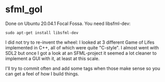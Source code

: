 # sfml_gol

Done on Ubuntu 20.04.1 Focal Fossa. You need libsfml-dev:

`sudo apt-get install libsfml-dev`

I did not try to re-invent the wheel: I looked at 3 different Game of Lifes implemented in C++, all of which were quite "C-style". I almost went with SDL2 but once I got a look at an SFML-project it seemed a lot cleaner to implement a GUI with it, at least at this scale.

I'll try to commit often and add some tags when those make sense so you can get a feel of how I build things.
